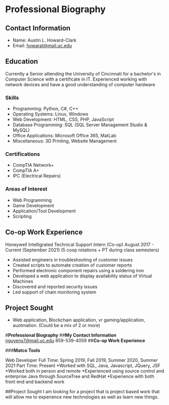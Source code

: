 # Professional Biography

## Contact Information
* Name: Austin L. Howard-Clark
* Email: howarat@mail.uc.edu

## Education
Currently a Senior attending the University of Cincinnati for a bachelor's in Computer Science with a certificate in IT. 
Experienced working with network devices and have a good understanding of computer hardware

### Skills
* Programming: Python, C#, C++
* Operating Systems: Linux, Windows
* Web Development: HTML, CSS, PHP, JavaScript
* Database Programming: SQL (SQL Server Management Studio & MySQL)
* Office Applications: Microsoft Office 365, MatLab
* Miscellaneous: 3D Printing, Website Management

### Certifications
* CompTIA Network+
* CompTIA A+
* IPC (Electrical Repairs)

### Areas of Interest
* Web Programming
* Game Development
* Application/Tool Development
* Scripting

## Co-op Work Experience
Honeywell Intelligrated Technical Support Intern (Co-op) August 2017 - Current (September 2021) (5 coop rotations + PT during class semesters)
* Assisted engineers in troubleshooting of customer issues
* Created scripts to automate creation of customer reports
* Performed electronic component repairs using a soldering iron
* Developed a web application to display availability status of Virtual Machines
* Discovered and reported security issues
* Led support of chain monitoring system

## Project Sought
*  Web application, Blockchain application, vr gaming/application, auotmation. (Could be a mix of 2 or more)



#**Professional Biography**
##**My Contact Information**
nguyens7@mail.uc.edu
859-539-4059
##**Co-op Work Experience**

###**Matco Tools**

Web Developer
Full Time: Spring 2019, Fall 2019, Summer 2020, Summer 2021
Part Time: Present
*Worked with SQL, Java, Javascript, JQuery, JSF
*Worked both in person and remote
*Experienced using source control and enterprise Java through SourceTree and RedHat
*Experience with both front end and backend work

##Project Sought
I am looking for a project that is project based work that will allow me to experience new technologies as well as learn new things.

